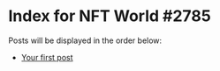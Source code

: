 # Index for NFT World #2785
Posts will be displayed in the order below:

- [Your first post](./001-first.md)

